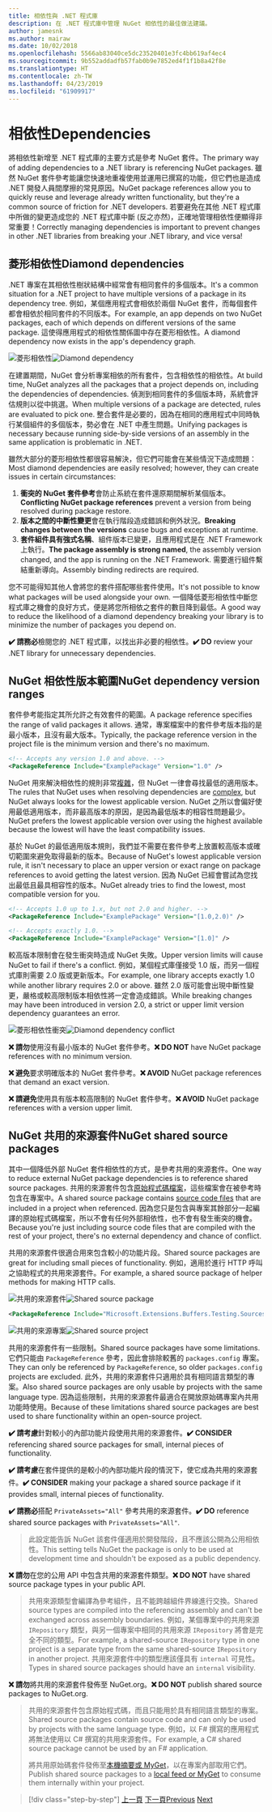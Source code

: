 ```yaml
---
title: 相依性與 .NET 程式庫
description: 在 .NET 程式庫中管理 NuGet 相依性的最佳做法建議。
author: jamesnk
ms.author: mairaw
ms.date: 10/02/2018
ms.openlocfilehash: 5566ab83040ce5dc23520401e3fc4bb619af4ec4
ms.sourcegitcommit: 9b552addadfb57fab0b9e7852ed4f1f1b8a42f8e
ms.translationtype: HT
ms.contentlocale: zh-TW
ms.lasthandoff: 04/23/2019
ms.locfileid: "61909917"
---
```

# <a name="dependencies"></a><span data-ttu-id="fd452-103">相依性</span><span class="sxs-lookup"><span data-stu-id="fd452-103">Dependencies</span></span>

<span data-ttu-id="fd452-104">將相依性新增至 .NET 程式庫的主要方式是參考 NuGet 套件。</span><span class="sxs-lookup"><span data-stu-id="fd452-104">The primary way of adding dependencies to a .NET library is referencing NuGet packages.</span></span> <span data-ttu-id="fd452-105">雖然 NuGet 套件參考能讓您快速地重複使用並運用已撰寫的功能，但它們也是造成 .NET 開發人員間摩擦的常見原因。</span><span class="sxs-lookup"><span data-stu-id="fd452-105">NuGet package references allow you to quickly reuse and leverage already written functionality, but they're a common source of friction for .NET developers.</span></span> <span data-ttu-id="fd452-106">若要避免在其他 .NET 程式庫中所做的變更造成您的 .NET 程式庫中斷 (反之亦然)，正確地管理相依性便顯得非常重要！</span><span class="sxs-lookup"><span data-stu-id="fd452-106">Correctly managing dependencies is important to prevent changes in other .NET libraries from breaking your .NET library, and vice versa!</span></span>

## <a name="diamond-dependencies"></a><span data-ttu-id="fd452-107">菱形相依性</span><span class="sxs-lookup"><span data-stu-id="fd452-107">Diamond dependencies</span></span>

<span data-ttu-id="fd452-108">.NET 專案在其相依性樹狀結構中經常會有相同套件的多個版本。</span><span class="sxs-lookup"><span data-stu-id="fd452-108">It's a common situation for a .NET project to have multiple versions of a package in its dependency tree.</span></span> <span data-ttu-id="fd452-109">例如，某個應用程式會相依於兩個 NuGet 套件，而每個套件都會相依於相同套件的不同版本。</span><span class="sxs-lookup"><span data-stu-id="fd452-109">For example, an app depends on two NuGet packages, each of which depends on different versions of the same package.</span></span> <span data-ttu-id="fd452-110">這使得應用程式的相依性關係圖中存在菱形相依性。</span><span class="sxs-lookup"><span data-stu-id="fd452-110">A diamond dependency now exists in the app's dependency graph.</span></span>

<span data-ttu-id="fd452-111">![菱形相依性](./media/dependencies/diamond-dependency.png "菱形相依性")</span><span class="sxs-lookup"><span data-stu-id="fd452-111">![Diamond dependency](./media/dependencies/diamond-dependency.png "Diamond dependency")</span></span>

<span data-ttu-id="fd452-112">在建置期間，NuGet 會分析專案相依的所有套件，包含相依性的相依性。</span><span class="sxs-lookup"><span data-stu-id="fd452-112">At build time, NuGet analyzes all the packages that a project depends on, including the dependencies of dependencies.</span></span> <span data-ttu-id="fd452-113">偵測到相同套件的多個版本時，系統會評估規則以從中挑選。</span><span class="sxs-lookup"><span data-stu-id="fd452-113">When multiple versions of a package are detected, rules are evaluated to pick one.</span></span> <span data-ttu-id="fd452-114">整合套件是必要的，因為在相同的應用程式中同時執行某個組件的多個版本，勢必會在 .NET 中產生問題。</span><span class="sxs-lookup"><span data-stu-id="fd452-114">Unifying packages is necessary because running side-by-side versions of an assembly in the same application is problematic in .NET.</span></span>

<span data-ttu-id="fd452-115">雖然大部分的菱形相依性都很容易解決，但它們可能會在某些情況下造成問題：</span><span class="sxs-lookup"><span data-stu-id="fd452-115">Most diamond dependencies are easily resolved; however, they can create issues in certain circumstances:</span></span>

1. <span data-ttu-id="fd452-116">**衝突的 NuGet 套件參考**會防止系統在套件還原期間解析某個版本。</span><span class="sxs-lookup"><span data-stu-id="fd452-116">**Conflicting NuGet package references** prevent a version from being resolved during package restore.</span></span>
2. <span data-ttu-id="fd452-117">**版本之間的中斷性變更**會在執行階段造成錯誤和例外狀況。</span><span class="sxs-lookup"><span data-stu-id="fd452-117">**Breaking changes between the versions** cause bugs and exceptions at runtime.</span></span>
3. <span data-ttu-id="fd452-118">**套件組件具有強式名稱**、組件版本已變更，且應用程式是在 .NET Framework 上執行。</span><span class="sxs-lookup"><span data-stu-id="fd452-118">**The package assembly is strong named**, the assembly version changed, and the app is running on the .NET Framework.</span></span> <span data-ttu-id="fd452-119">需要進行組件繫結重新導向。</span><span class="sxs-lookup"><span data-stu-id="fd452-119">Assembly binding redirects are required.</span></span>

<span data-ttu-id="fd452-120">您不可能得知其他人會將您的套件搭配哪些套件使用。</span><span class="sxs-lookup"><span data-stu-id="fd452-120">It's not possible to know what packages will be used alongside your own.</span></span> <span data-ttu-id="fd452-121">一個降低菱形相依性中斷您程式庫之機會的良好方式，便是將您所相依之套件的數目降到最低。</span><span class="sxs-lookup"><span data-stu-id="fd452-121">A good way to reduce the likelihood of a diamond dependency breaking your library is to minimize the number of packages you depend on.</span></span>

<span data-ttu-id="fd452-122">**✔️ 請務必**檢閱您的 .NET 程式庫，以找出非必要的相依性。</span><span class="sxs-lookup"><span data-stu-id="fd452-122">**✔️ DO** review your .NET library for unnecessary dependencies.</span></span>

## <a name="nuget-dependency-version-ranges"></a><span data-ttu-id="fd452-123">NuGet 相依性版本範圍</span><span class="sxs-lookup"><span data-stu-id="fd452-123">NuGet dependency version ranges</span></span>

<span data-ttu-id="fd452-124">套件參考能指定其所允許之有效套件的範圍。</span><span class="sxs-lookup"><span data-stu-id="fd452-124">A package reference specifies the range of valid packages it allows.</span></span> <span data-ttu-id="fd452-125">通常，專案檔案中的套件參考版本指的是最小版本，且沒有最大版本。</span><span class="sxs-lookup"><span data-stu-id="fd452-125">Typically, the package reference version in the project file is the minimum version and there's no maximum.</span></span>

```xml
<!-- Accepts any version 1.0 and above. -->
<PackageReference Include="ExamplePackage" Version="1.0" />
```

<span data-ttu-id="fd452-126">NuGet 用來解決相依性的規則非常[複雜](/nuget/consume-packages/dependency-resolution)，但 NuGet 一律會尋找最低的適用版本。</span><span class="sxs-lookup"><span data-stu-id="fd452-126">The rules that NuGet uses when resolving dependencies are [complex](/nuget/consume-packages/dependency-resolution), but NuGet always looks for the lowest applicable version.</span></span> <span data-ttu-id="fd452-127">NuGet 之所以會偏好使用最低適用版本，而非最高版本的原因，是因為最低版本的相容性問題最少。</span><span class="sxs-lookup"><span data-stu-id="fd452-127">NuGet prefers the lowest applicable version over using the highest available because the lowest will have the least compatibility issues.</span></span>

<span data-ttu-id="fd452-128">基於 NuGet 的最低適用版本規則，我們並不需要在套件參考上放置較高版本或確切範圍來避免取得最新的版本。</span><span class="sxs-lookup"><span data-stu-id="fd452-128">Because of NuGet's lowest applicable version rule, it isn't necessary to place an upper version or exact range on package references to avoid getting the latest version.</span></span> <span data-ttu-id="fd452-129">因為 NuGet 已經會嘗試為您找出最低且最具相容性的版本。</span><span class="sxs-lookup"><span data-stu-id="fd452-129">NuGet already tries to find the lowest, most compatible version for you.</span></span>

```xml
<!-- Accepts 1.0 up to 1.x, but not 2.0 and higher. -->
<PackageReference Include="ExamplePackage" Version="[1.0,2.0)" />

<!-- Accepts exactly 1.0. -->
<PackageReference Include="ExamplePackage" Version="[1.0]" />
```

<span data-ttu-id="fd452-130">較高版本限制會在發生衝突時造成 NuGet 失敗。</span><span class="sxs-lookup"><span data-stu-id="fd452-130">Upper version limits will cause NuGet to fail if there's a conflict.</span></span> <span data-ttu-id="fd452-131">例如，某個程式庫僅接受 1.0 版，而另一個程式庫則需要 2.0 版或更新版本。</span><span class="sxs-lookup"><span data-stu-id="fd452-131">For example, one library accepts exactly 1.0 while another library requires 2.0 or above.</span></span> <span data-ttu-id="fd452-132">雖然 2.0 版可能會出現中斷性變更，嚴格或較高限制版本相依性將一定會造成錯誤。</span><span class="sxs-lookup"><span data-stu-id="fd452-132">While breaking changes may have been introduced in version 2.0, a strict or upper limit version dependency guarantees an error.</span></span>

<span data-ttu-id="fd452-133">![菱形相依性衝突](./media/dependencies/diamond-dependency-conflict.png "菱形相依性衝突")</span><span class="sxs-lookup"><span data-stu-id="fd452-133">![Diamond dependency conflict](./media/dependencies/diamond-dependency-conflict.png "Diamond dependency conflict")</span></span>

<span data-ttu-id="fd452-134">**❌ 請勿**使用沒有最小版本的 NuGet 套件參考。</span><span class="sxs-lookup"><span data-stu-id="fd452-134">**❌ DO NOT** have NuGet package references with no minimum version.</span></span>

<span data-ttu-id="fd452-135">**❌ 避免**要求明確版本的 NuGet 套件參考。</span><span class="sxs-lookup"><span data-stu-id="fd452-135">**❌ AVOID** NuGet package references that demand an exact version.</span></span>

<span data-ttu-id="fd452-136">**❌ 請避免**使用具有版本較高限制的 NuGet 套件參考。</span><span class="sxs-lookup"><span data-stu-id="fd452-136">**❌ AVOID** NuGet package references with a version upper limit.</span></span>

## <a name="nuget-shared-source-packages"></a><span data-ttu-id="fd452-137">NuGet 共用的來源套件</span><span class="sxs-lookup"><span data-stu-id="fd452-137">NuGet shared source packages</span></span>

<span data-ttu-id="fd452-138">其中一個降低外部 NuGet 套件相依性的方式，是參考共用的來源套件。</span><span class="sxs-lookup"><span data-stu-id="fd452-138">One way to reduce external NuGet package dependencies is to reference shared source packages.</span></span> <span data-ttu-id="fd452-139">共用的來源套件包含[原始程式碼檔案](/nuget/reference/nuspec#including-content-files)，這些檔案會在被參考時包含在專案中。</span><span class="sxs-lookup"><span data-stu-id="fd452-139">A shared source package contains [source code files](/nuget/reference/nuspec#including-content-files) that are included in a project when referenced.</span></span> <span data-ttu-id="fd452-140">因為您只是包含與專案其餘部分一起編譯的原始程式碼檔案，所以不會有任何外部相依性，也不會有發生衝突的機會。</span><span class="sxs-lookup"><span data-stu-id="fd452-140">Because you're just including source code files that are compiled with the rest of your project, there's no external dependency and chance of conflict.</span></span>

<span data-ttu-id="fd452-141">共用的來源套件很適合用來包含較小的功能片段。</span><span class="sxs-lookup"><span data-stu-id="fd452-141">Shared source packages are great for including small pieces of functionality.</span></span> <span data-ttu-id="fd452-142">例如，適用於進行 HTTP 呼叫之協助程式的共用來源套件。</span><span class="sxs-lookup"><span data-stu-id="fd452-142">For example, a shared source package of helper methods for making HTTP calls.</span></span>

<span data-ttu-id="fd452-143">![共用的來源套件](./media/dependencies/shared-source-package.png "共用的來源套件")</span><span class="sxs-lookup"><span data-stu-id="fd452-143">![Shared source package](./media/dependencies/shared-source-package.png "Shared source package")</span></span>

```xml
<PackageReference Include="Microsoft.Extensions.Buffers.Testing.Sources" PrivateAssets="All" Version="1.0" />
```

<span data-ttu-id="fd452-144">![共用的來源專案](./media/dependencies/shared-source-project.png "共用的來源專案")</span><span class="sxs-lookup"><span data-stu-id="fd452-144">![Shared source project](./media/dependencies/shared-source-project.png "Shared source project")</span></span>

<span data-ttu-id="fd452-145">共用的來源套件有一些限制。</span><span class="sxs-lookup"><span data-stu-id="fd452-145">Shared source packages have some limitations.</span></span> <span data-ttu-id="fd452-146">它們只能由 `PackageReference` 參考，因此會排除較舊的 `packages.config` 專案。</span><span class="sxs-lookup"><span data-stu-id="fd452-146">They can only be referenced by `PackageReference`, so older `packages.config` projects are excluded.</span></span> <span data-ttu-id="fd452-147">此外，共用的來源套件只適用於具有相同語言類型的專案。</span><span class="sxs-lookup"><span data-stu-id="fd452-147">Also shared source packages are only usable by projects with the same language type.</span></span> <span data-ttu-id="fd452-148">因為這些限制，共用的來源套件最適合在開放原始碼專案內共用功能時使用。</span><span class="sxs-lookup"><span data-stu-id="fd452-148">Because of these limitations shared source packages are best used to share functionality within an open-source project.</span></span>

<span data-ttu-id="fd452-149">**✔️ 請考慮**針對較小的內部功能片段使用共用的來源套件。</span><span class="sxs-lookup"><span data-stu-id="fd452-149">**✔️ CONSIDER** referencing shared source packages for small, internal pieces of functionality.</span></span>

<span data-ttu-id="fd452-150">**✔️ 請考慮**在套件提供的是較小的內部功能片段的情況下，使它成為共用的來源套件。</span><span class="sxs-lookup"><span data-stu-id="fd452-150">**✔️ CONSIDER** making your package a shared source package if it provides small, internal pieces of functionality.</span></span>

<span data-ttu-id="fd452-151">**✔️ 請務必**搭配 `PrivateAssets="All"` 參考共用的來源套件。</span><span class="sxs-lookup"><span data-stu-id="fd452-151">**✔️ DO** reference shared source packages with `PrivateAssets="All"`.</span></span>

> <span data-ttu-id="fd452-152">此設定能告訴 NuGet 該套件僅適用於開發階段，且不應該公開為公用相依性。</span><span class="sxs-lookup"><span data-stu-id="fd452-152">This setting tells NuGet the package is only to be used at development time and shouldn't be exposed as a public dependency.</span></span>

<span data-ttu-id="fd452-153">**❌ 請勿**在您的公用 API 中包含共用的來源套件類型。</span><span class="sxs-lookup"><span data-stu-id="fd452-153">**❌ DO NOT** have shared source package types in your public API.</span></span>

> <span data-ttu-id="fd452-154">共用來源類型會編譯為參考組件，且不能跨越組件界線進行交換。</span><span class="sxs-lookup"><span data-stu-id="fd452-154">Shared source types are compiled into the referencing assembly and can't be exchanged across assembly boundaries.</span></span> <span data-ttu-id="fd452-155">例如，某個專案中的共用來源 `IRepository` 類型，與另一個專案中相同的共用來源 `IRepository` 將會是完全不同的類型。</span><span class="sxs-lookup"><span data-stu-id="fd452-155">For example, a shared-source `IRepository` type in one project is a separate type from the same shared-source `IRepository` in another project.</span></span> <span data-ttu-id="fd452-156">共用來源套件中的類型應該僅具有 `internal` 可見性。</span><span class="sxs-lookup"><span data-stu-id="fd452-156">Types in shared source packages should have an `internal` visibility.</span></span>

<span data-ttu-id="fd452-157">**❌ 請勿**將共用的來源套件發佈至 NuGet.org。</span><span class="sxs-lookup"><span data-stu-id="fd452-157">**❌ DO NOT** publish shared source packages to NuGet.org.</span></span>

> <span data-ttu-id="fd452-158">共用的來源套件包含原始程式碼，而且只能用於具有相同語言類型的專案。</span><span class="sxs-lookup"><span data-stu-id="fd452-158">Shared source packages contain source code and can only be used by projects with the same language type.</span></span> <span data-ttu-id="fd452-159">例如，以 F# 撰寫的應用程式將無法使用以 C# 撰寫的共用來源套件。</span><span class="sxs-lookup"><span data-stu-id="fd452-159">For example, a C# shared source package cannot be used by an F# application.</span></span>
>
> <span data-ttu-id="fd452-160">將共用原始碼套件發佈至[本機摘要或 MyGet](./publish-nuget-package.md)，以在專案內部取用它們。</span><span class="sxs-lookup"><span data-stu-id="fd452-160">Publish shared source packages to a [local feed or MyGet](./publish-nuget-package.md) to consume them internally within your project.</span></span>

>[!div class="step-by-step"]
><span data-ttu-id="fd452-161">[上一頁](nuget.md)
>[下一頁](sourcelink.md)</span><span class="sxs-lookup"><span data-stu-id="fd452-161">[Previous](nuget.md)
[Next](sourcelink.md)</span></span>